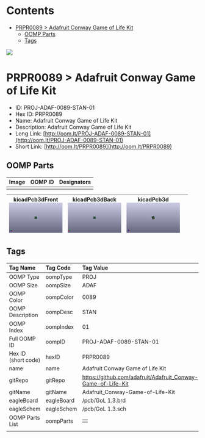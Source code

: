 



Contents
========

* [PRPR0089 > Adafruit Conway Game of Life Kit](#prpr0089--adafruit-conway-game-of-life-kit)
	* [OOMP Parts](#oomp-parts)
	* [Tags](#tags)
  
![][im]
# PRPR0089 > Adafruit Conway Game of Life Kit

- ID: PROJ-ADAF-0089-STAN-01
- Hex ID: PRPR0089
- Name: Adafruit Conway Game of Life Kit
- Description: Adafruit Conway Game of Life Kit
- Long Link: [http://oom.lt/PROJ-ADAF-0089-STAN-01](http://oom.lt/PROJ-ADAF-0089-STAN-01)
- Short Link: [http://oom.lt/PRPR0089](http://oom.lt/PRPR0089)

## OOMP Parts
  

|Image|OOMP ID|Designators|
| :--- | :--- | :--- |
||||
  

|kicadPcb3dFront<br>[![](https://raw.githubusercontent.com/oomlout/oomlout_OOMP_projects_V2/main/PROJ/ADAF/0089/STAN/01/kicadPcb3dFront_140.png)](https://github.com/oomlout/oomlout_OOMP_projects_V2/tree/main/PROJ/ADAF/0089/STAN/01/kicadPcb3dFront.png)|kicadPcb3dBack<br>[![](https://raw.githubusercontent.com/oomlout/oomlout_OOMP_projects_V2/main/PROJ/ADAF/0089/STAN/01/kicadPcb3dBack_140.png)](https://github.com/oomlout/oomlout_OOMP_projects_V2/tree/main/PROJ/ADAF/0089/STAN/01/kicadPcb3dBack.png)|kicadPcb3d<br>[![](https://raw.githubusercontent.com/oomlout/oomlout_OOMP_projects_V2/main/PROJ/ADAF/0089/STAN/01/kicadPcb3d_140.png)](https://github.com/oomlout/oomlout_OOMP_projects_V2/tree/main/PROJ/ADAF/0089/STAN/01/kicadPcb3d.png)||
| :---: | :---: | :---: | :---: |

## Tags
  

|Tag Name|Tag Code|Tag Value|
| :--- | :--- | :--- |
|OOMP Type|oompType|PROJ|
|OOMP Size|oompSize|ADAF|
|OOMP Color|oompColor|0089|
|OOMP Description|oompDesc|STAN|
|OOMP Index|oompIndex|01|
|Full OOMP ID|oompID|PROJ-ADAF-0089-STAN-01|
|Hex ID (short code)|hexID|PRPR0089|
|name|name|Adafruit Conway Game of Life Kit|
|gitRepo|gitRepo|https://github.com/adafruit/Adafruit_Conway-Game-of-Life-Kit|
|gitName|gitName|Adafruit_Conway-Game-of-Life-Kit|
|eagleBoard|eagleBoard|/pcb/GoL 1.3.brd|
|eagleSchem|eagleSchem|/pcb/GoL 1.3.sch|
|OOMP Parts List|oompParts|<table><tr><td></td></tr></table>|
||||



[im]: kicadPcb3d_450.png
